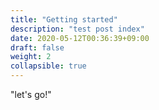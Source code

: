 ```yaml
---
title: "Getting started"
description: "test post index"
date: 2020-05-12T00:36:39+09:00
draft: false
weight: 2
collapsible: true
---
```


"let's go!"
